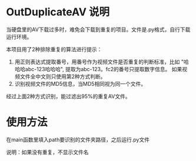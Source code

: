 # OutDuplicateAV 说明

当硬盘里的AV下载过多时，难免会下载到重复的项目。文件是.py格式，自行下载运行环境。


本项目用了2种排除重复的算法进行提示：
1. 用正则表达式提取番号，用番号作为视频文件是否重复的判断标准，比如 "哈哈哈abc-123哈哈哈", 提取为abc-123。fc2的番号只提取数字信息。
如果视频文件全中文则只使用第2种方式判断。
2. 识别视频文件的MD5信息，当MD5相同视为同一个文件。

经过上面2种方式识别，能过滤出95%的重复AV文件。

# 使用方法
在main函数里填入path要识别的文件夹路径，之后运行.py文件

说明：如果没有重复，不显示文件名
